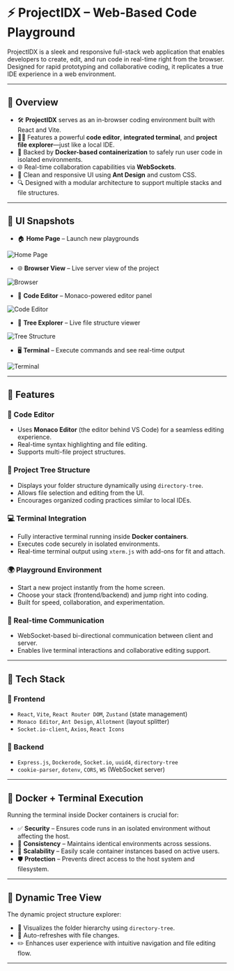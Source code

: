 # ⚡ ProjectIDX – Web-Based Code Playground

ProjectIDX is a sleek and responsive full-stack web application that enables developers to create, edit, and run code in real-time right from the browser. Designed for rapid prototyping and collaborative coding, it replicates a true IDE experience in a web environment.

---

## 📌 Overview

- 🛠️ **ProjectIDX** serves as an in-browser coding environment built with React and Vite.
- 🧑‍💻 Features a powerful **code editor**, **integrated terminal**, and **project file explorer**—just like a local IDE.
- 🐳 Backed by **Docker-based containerization** to safely run user code in isolated environments.
- 🌐 Real-time collaboration capabilities via **WebSockets**.
- 🎨 Clean and responsive UI using **Ant Design** and custom CSS.
- 🔍 Designed with a modular architecture to support multiple stacks and file structures.

---

## 📸 UI Snapshots

- 🏠 **Home Page** – Launch new playgrounds

![Home Page](frontend/public/HomePage.png)

- 🌐 **Browser View** – Live server view of the project

![Browser](frontend/public/Browser.png)

- 🧠 **Code Editor** – Monaco-powered editor panel

![Code Editor](frontend/public/CodeEditor.png)
  
- 📂 **Tree Explorer** – Live file structure viewer

![Tree Structure](frontend/public/TreeStructure.png)

- 🖥️ **Terminal** – Execute commands and see real-time output

![Terminal](frontend/public/Terminal.png)

---

## 🚀 Features

### 🧾 Code Editor
- Uses **Monaco Editor** (the editor behind VS Code) for a seamless editing experience.
- Real-time syntax highlighting and file editing.
- Supports multi-file project structures.

### 📁 Project Tree Structure
- Displays your folder structure dynamically using `directory-tree`.
- Allows file selection and editing from the UI.
- Encourages organized coding practices similar to local IDEs.

### 💻 Terminal Integration
- Fully interactive terminal running inside **Docker containers**.
- Executes code securely in isolated environments.
- Real-time terminal output using `xterm.js` with add-ons for fit and attach.

### 🌍 Playground Environment
- Start a new project instantly from the home screen.
- Choose your stack (frontend/backend) and jump right into coding.
- Built for speed, collaboration, and experimentation.

### 🔌 Real-time Communication
- WebSocket-based bi-directional communication between client and server.
- Enables live terminal interactions and collaborative editing support.

---

## 🧱 Tech Stack

### 🔹 Frontend
- `React`, `Vite`, `React Router DOM`, `Zustand` (state management)
- `Monaco Editor`, `Ant Design`, `Allotment` (layout splitter)
- `Socket.io-client`, `Axios`, `React Icons`

### 🔸 Backend
- `Express.js`, `Dockerode`, `Socket.io`, `uuid4`, `directory-tree`
- `cookie-parser`, `dotenv`, `CORS`, `WS` (WebSocket server)

---

## 🐳 Docker + Terminal Execution

Running the terminal inside Docker containers is crucial for:
- ✅ **Security** – Ensures code runs in an isolated environment without affecting the host.
- 🧪 **Consistency** – Maintains identical environments across sessions.
- 🔄 **Scalability** – Easily scale container instances based on active users.
- 🛡️ **Protection** – Prevents direct access to the host system and filesystem.

---

## 🌲 Dynamic Tree View

The dynamic project structure explorer:
- 📁 Visualizes the folder hierarchy using `directory-tree`.
- 🔄 Auto-refreshes with file changes.
- ✏️ Enhances user experience with intuitive navigation and file editing flow.

---
